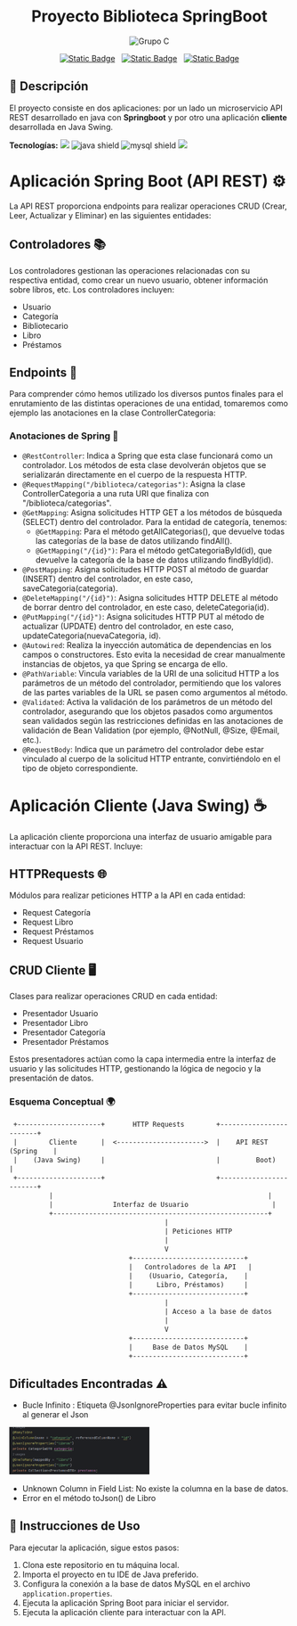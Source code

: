 <h1 align="center">Proyecto Biblioteca SpringBoot</h1>

<div align="center">
  
![Grupo C](https://img.shields.io/badge/Grupo-C-blue?style=flat)

[![Static Badge](https://img.shields.io/badge/Iridescent-purple?style=flat&logo=github)](https://github.com/Iridescent1010)&nbsp;&nbsp;
[![Static Badge](https://img.shields.io/badge/Red_One-black?style=flate&logo=github)](https://github.com/Vtsfactory16)&nbsp;&nbsp;
[![Static Badge](https://img.shields.io/badge/Cakeneka-pink?style=flat&logo=github)](https://github.com/CakeNeka)

</div >

## 📄 Descripción

El proyecto consiste en dos aplicaciones: por un lado un microservicio API REST desarrollado en java con **Springboot** y por otro
una aplicación **cliente** desarrollada en Java Swing.



<div>
<b>Tecnologías:</b> 
  <img src="https://img.shields.io/badge/Hibernate-59666C?style=flat&logo=Hibernate&logoColor=white" />
  <img alt="java shield" src="https://img.shields.io/badge/java-%23ED8B00.svg?style=flat&logo=openjdk&logoColor=white" />
  <img alt="mysql shield" src="https://img.shields.io/badge/MySQL-005C84?style=flat&logo=mysql&logoColor=white" />
  <img src="https://img.shields.io/badge/spring-%236DB33F.svg?&style=flat&logo=spring&logoColor=white" />
</div>

# Aplicación Spring Boot (API REST) ⚙️

La API REST proporciona endpoints para realizar operaciones CRUD (Crear, Leer, Actualizar y Eliminar) en las siguientes entidades:

## Controladores 📚
Los controladores gestionan las operaciones relacionadas con su respectiva entidad, como crear un nuevo usuario, obtener información sobre libros, etc. Los controladores incluyen:
- Usuario
- Categoría
- Bibliotecario
- Libro
- Préstamos

## Endpoints 📍
Para comprender cómo hemos utilizado los diversos puntos finales para el enrutamiento de las distintas operaciones de una entidad, tomaremos como ejemplo las anotaciones en la clase ControllerCategoria:

### Anotaciones de Spring 🌱
- `@RestController`: Indica a Spring que esta clase funcionará como un controlador. Los métodos de esta clase devolverán objetos que se serializarán directamente en el cuerpo de la respuesta HTTP.
- `@RequestMapping("/biblioteca/categorias")`: Asigna la clase ControllerCategoria a una ruta URI que finaliza con "/biblioteca/categorias".
- `@GetMapping`: Asigna solicitudes HTTP GET a los métodos de búsqueda (SELECT) dentro del controlador. Para la entidad de categoría, tenemos:
  - `@GetMapping`: Para el método getAllCategorias(), que devuelve todas las categorías de la base de datos utilizando findAll().
  - `@GetMapping("/{id}")`: Para el método getCategoriaById(id), que devuelve la categoría de la base de datos utilizando findById(id).
- `@PostMapping`: Asigna solicitudes HTTP POST al método de guardar (INSERT) dentro del controlador, en este caso, saveCategoria(categoria).
- `@DeleteMapping("/{id}")`: Asigna solicitudes HTTP DELETE al método de borrar dentro del controlador, en este caso, deleteCategoria(id).
- `@PutMapping("/{id}")`: Asigna solicitudes HTTP PUT al método de actualizar (UPDATE) dentro del controlador, en este caso, updateCategoria(nuevaCategoria, id).
- `@Autowired`: Realiza la inyección automática de dependencias en los campos o constructores. Esto evita la necesidad de crear manualmente instancias de objetos, ya que Spring se encarga de ello.
- `@PathVariable`: Vincula variables de la URI de una solicitud HTTP a los parámetros de un método del controlador, permitiendo que los valores de las partes variables de la URL se pasen como argumentos al método.
- `@Validated`: Activa la validación de los parámetros de un método del controlador, asegurando que los objetos pasados como argumentos sean validados según las restricciones definidas en las anotaciones de validación de Bean Validation (por ejemplo, @NotNull, @Size, @Email, etc.).
- `@RequestBody`: Indica que un parámetro del controlador debe estar vinculado al cuerpo de la solicitud HTTP entrante, convirtiéndolo en el tipo de objeto correspondiente.

# Aplicación Cliente (Java Swing) ☕️

La aplicación cliente proporciona una interfaz de usuario amigable para interactuar con la API REST. Incluye:

## HTTPRequests 🌐
Módulos para realizar peticiones HTTP a la API en cada entidad:
- Request Categoría
- Request Libro
- Request Préstamos
- Request Usuario

## CRUD Cliente 🖥️
Clases para realizar operaciones CRUD en cada entidad:
- Presentador Usuario
- Presentador Libro
- Presentador Categoría
- Presentador Préstamos

Estos presentadores actúan como la capa intermedia entre la interfaz de usuario y las solicitudes HTTP, gestionando la lógica de negocio y la presentación de datos.


### Esquema Conceptual 🌍


     +---------------------+       HTTP Requests        +------------------------+
     |        Cliente      |  <---------------------->  |    API REST (Spring    |
     |    (Java Swing)     |                            |         Boot)          |
     +---------------------+                            +------------------------+
              |                                                      |
              |               Interfaz de Usuario                     |
              +------------------------------------------------------+
                                           |
                                           | Peticiones HTTP
                                           |
                                           V
                                  +----------------------------+
                                  |   Controladores de la API   |
                                  |    (Usuario, Categoría,    |
                                  |      Libro, Préstamos)     |
                                  +----------------------------+
                                           |
                                           | Acceso a la base de datos
                                           |
                                           V
                                  +----------------------------+
                                  |     Base de Datos MySQL    |
                                  +----------------------------+

  
## Dificultades Encontradas  ⚠️ 

- Bucle Infinito : Etiqueta @JsonIgnoreProperties para evitar bucle infinito al generar el Json
  <div align="center">
<img src="Client/imagenes/jsnonIgnore.png" alt="Descripción de la imagen" width="50%">
</div>

- Unknown Column in Field List: No existe la columna en la base de datos.
- Error en el método toJson() de Libro



## 🚀 Instrucciones de Uso

Para ejecutar la aplicación, sigue estos pasos:

1. Clona este repositorio en tu máquina local.
2. Importa el proyecto en tu IDE de Java preferido.
3. Configura la conexión a la base de datos MySQL en el archivo `application.properties`.
4. Ejecuta la aplicación Spring Boot para iniciar el servidor.
5. Ejecuta la aplicación cliente para interactuar con la API.


